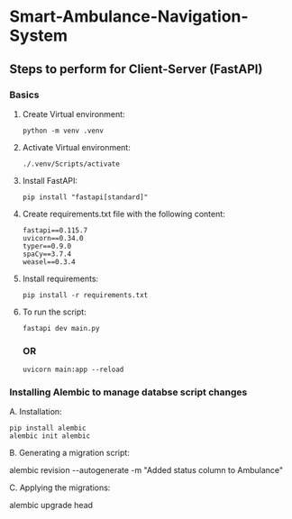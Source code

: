 # Smart-Ambulance-Navigation-System

## Steps to perform for Client-Server (FastAPI)

### Basics
1. Create Virtual environment:
   ```
   python -m venv .venv
   ```
   
2. Activate Virtual environment:
   ```
   ./.venv/Scripts/activate
   ```
   
3. Install FastAPI:
   ```
   pip install "fastapi[standard]"
   ```
   
4. Create requirements.txt file with the following content:
   ```
   fastapi==0.115.7
   uvicorn==0.34.0
   typer==0.9.0  
   spaCy==3.7.4
   weasel==0.3.4
   ```
   
5. Install requirements:
   ```
   pip install -r requirements.txt
   ```
   
6. To run the script:
    ```
   fastapi dev main.py
    ```
   ### OR
   ```
   uvicorn main:app --reload
   ```
   
### Installing Alembic to manage databse script changes
A. Installation:
   ```
   pip install alembic
   alembic init alembic
   ```
B. Generating a migration script:

   alembic revision --autogenerate -m "Added status column to Ambulance"

C. Applying the migrations:

   alembic upgrade head
